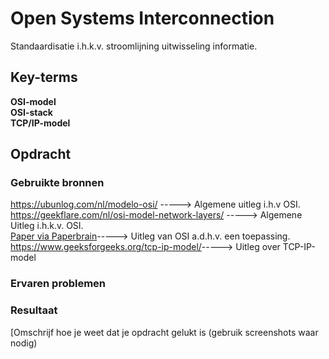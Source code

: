 # Open Systems Interconnection  
Standaardisatie i.h.k.v. stroomlijning uitwisseling informatie. 

## Key-terms
**OSI-model**  
**OSI-stack**   
**TCP/IP-model** 



## Opdracht
### Gebruikte bronnen
<https://ubunlog.com/nl/modelo-osi/>   -----> Algemene uitleg i.h.v OSI.  
 <https://geekflare.com/nl/osi-model-network-layers/>  -----> Algemene Uitleg i.h.k.v. OSI.  
 [Paper via Paperbrain](./01_Paper_OSI.pdf)-----> Uitleg van OSI a.d.h.v. een  toepassing.  
<https://www.geeksforgeeks.org/tcp-ip-model/>-----> Uitleg over TCP-IP-model
### Ervaren problemen


### Resultaat
[Omschrijf hoe je weet dat je opdracht gelukt is (gebruik screenshots waar nodig)
